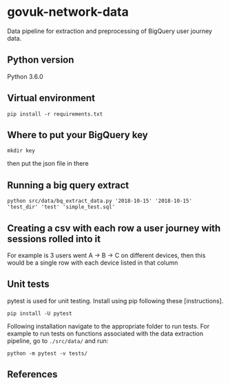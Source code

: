 # govuk-network-data
Data pipeline for extraction and preprocessing of BigQuery user journey data.

## Python version
Python 3.6.0

## Virtual environment

```pip install -r requirements.txt```

## Where to put your BigQuery key

```mkdir key```

then put the json file in there

## Running a big query extract

```python src/data/bq_extract_data.py '2018-10-15' '2018-10-15' 'test_dir' 'test' 'simple_test.sql'```

## Creating a csv with each row a user journey with sessions rolled into it

For example is 3 users went A -> B -> C on different devices, then this would be a single row with each device listed in that column

## Unit tests
pytest is used for unit testing. Install using pip following these [instructions].  

`pip install -U pytest`

Following installation navigate to the appropriate folder to run tests. For example to run tests on functions associated with the data extraction pipeline, go to `./src/data/` and run:  

`python -m pytest -v tests/`  

## References
